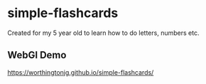 # simple-flashcards

Created for my 5 year old to learn how to do letters, numbers etc.

## WebGl Demo

<https://worthingtonjg.github.io/simple-flashcards/>
